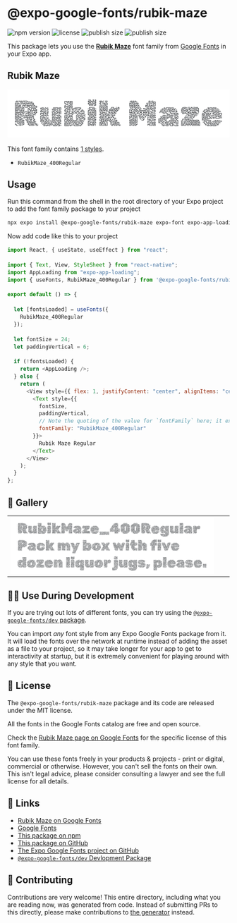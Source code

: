 # @expo-google-fonts/rubik-maze

![npm version](https://flat.badgen.net/npm/v/@expo-google-fonts/rubik-maze)
![license](https://flat.badgen.net/github/license/expo/google-fonts)
![publish size](https://flat.badgen.net/packagephobia/install/@expo-google-fonts/rubik-maze)
![publish size](https://flat.badgen.net/packagephobia/publish/@expo-google-fonts/rubik-maze)

This package lets you use the [**Rubik Maze**](https://fonts.google.com/specimen/Rubik+Maze) font family from [Google Fonts](https://fonts.google.com/) in your Expo app.

## Rubik Maze

![Rubik Maze](./font-family.png)

This font family contains [1 styles](#-gallery).

- `RubikMaze_400Regular`

## Usage

Run this command from the shell in the root directory of your Expo project to add the font family package to your project

```sh
npx expo install @expo-google-fonts/rubik-maze expo-font expo-app-loading
```

Now add code like this to your project

```js
import React, { useState, useEffect } from "react";

import { Text, View, StyleSheet } from "react-native";
import AppLoading from "expo-app-loading";
import { useFonts, RubikMaze_400Regular } from '@expo-google-fonts/rubik-maze';

export default () => {

  let [fontsLoaded] = useFonts({
    RubikMaze_400Regular
  });

  let fontSize = 24;
  let paddingVertical = 6;

  if (!fontsLoaded) {
    return <AppLoading />;
  } else {
    return (
      <View style={{ flex: 1, justifyContent: "center", alignItems: "center" }}>
        <Text style={{
          fontSize,
          paddingVertical,
          // Note the quoting of the value for `fontFamily` here; it expects a string!
          fontFamily: "RubikMaze_400Regular"
        }}>
          Rubik Maze Regular
        </Text>
      </View>
    );
  }
};
```

## 🔡 Gallery


||||
|-|-|-|
|![RubikMaze_400Regular](./RubikMaze_400Regular.ttf.png)||||


## 👩‍💻 Use During Development

If you are trying out lots of different fonts, you can try using the [`@expo-google-fonts/dev` package](https://github.com/expo/google-fonts/tree/master/font-packages/dev#readme).

You can import _any_ font style from any Expo Google Fonts package from it. It will load the fonts over the network at runtime instead of adding the asset as a file to your project, so it may take longer for your app to get to interactivity at startup, but it is extremely convenient for playing around with any style that you want.


## 📖 License

The `@expo-google-fonts/rubik-maze` package and its code are released under the MIT license.

All the fonts in the Google Fonts catalog are free and open source.

Check the [Rubik Maze page on Google Fonts](https://fonts.google.com/specimen/Rubik+Maze) for the specific license of this font family.

You can use these fonts freely in your products & projects - print or digital, commercial or otherwise. However, you can't sell the fonts on their own. This isn't legal advice, please consider consulting a lawyer and see the full license for all details.

## 🔗 Links

- [Rubik Maze on Google Fonts](https://fonts.google.com/specimen/Rubik+Maze)
- [Google Fonts](https://fonts.google.com/)
- [This package on npm](https://www.npmjs.com/package/@expo-google-fonts/rubik-maze)
- [This package on GitHub](https://github.com/expo/google-fonts/tree/master/font-packages/rubik-maze)
- [The Expo Google Fonts project on GitHub](https://github.com/expo/google-fonts)
- [`@expo-google-fonts/dev` Devlopment Package](https://github.com/expo/google-fonts/tree/master/font-packages/dev)

## 🤝 Contributing

Contributions are very welcome! This entire directory, including what you are reading now, was generated from code. Instead of submitting PRs to this directly, please make contributions to [the generator](https://github.com/expo/google-fonts/tree/master/packages/generator) instead.
